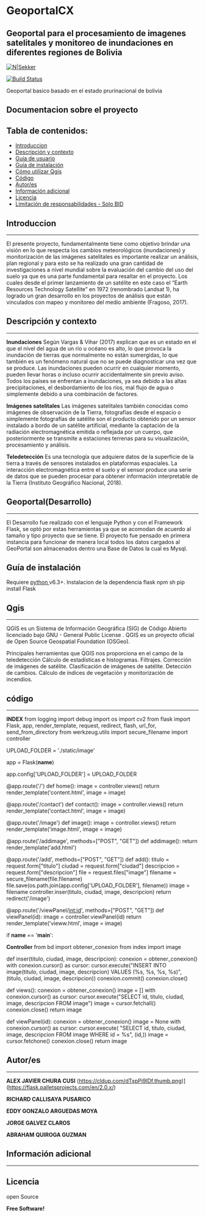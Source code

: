 # GeoportalCX
## Geoportal para el procesamiento de imagenes satelitales y monitoreo de inundaciones en diferentes regiones de Bolivia

[![N|Sekker](https://cldup.com/dTxpPi9lDf.thumb.png)](https://flask.palletsprojects.com/en/2.0.x/)

[![Build Status](https://travis-ci.org/joemccann/dillinger.svg?branch=master)](https://travis-ci.org/joemccann/dillinger)

Geoportal basico basado en el estado prurinacional de bolivia

## Documentacion sobre el proyecto


## Tabla de contenidos:

- [Introduccion](#Introduccion)
- [Descripción y contexto](#descripción-y-contexto)
- [Guía de usuario](#Geoportal(Desarrollo))
- [Guía de instalación](#guía-de-instalación)
- [Cómo utilizar Qgis](#Qgis)
- [Código](#código)
- [Autor/es](#autores)
- [Información adicional](#información-adicional)
- [Licencia](#licencia)
- [Limitación de responsabilidades - Solo BID](#limitación-de-responsabilidades)

## Introduccion
---
El presente proyecto, fundamentalmente tiene como objetivo brindar una visión en lo que respecta los cambios meteorológicos (inundaciones) y monitorización de las imágenes satelitales es importante realizar un análisis, plan regional y para esto se ha realizado una gran cantidad de investigaciones a nivel mundial sobre la evaluación del cambio del uso del suelo ya que es una parte fundamental para resaltar en el proyecto. Los cuales desde el primer lanzamiento de un satélite en este caso el “Earth Resources Technology Satellite” en 1972 (renombrado Landsat 1), ha logrado un gran desarrollo en los proyectos de análisis que están vinculados con mapeo y monitoreo del medio ambiente (Fragoso, 2017). 

## Descripción y contexto
---
**Inundaciones**
Según Vargas & Vihar (2017) explican que es un estado en el que el nivel del agua de un río u océano es alto, lo que provoca la inundación de tierras que normalmente no están sumergidas, lo que también es un fenómeno natural que no se puede diagnosticar una vez que se produce. Las inundaciones pueden ocurrir en cualquier momento, pueden llevar horas o incluso ocurrir accidentalmente sin previo aviso.
Todos los países se enfrentan a inundaciones, ya sea debido a las altas precipitaciones, el desbordamiento de los ríos, mal flujo de agua o simplemente debido a una combinación de factores.

**Imágenes satelitales**
Las imágenes satelitales también conocidas como imágenes de observación de la Tierra, fotografías desde el espacio o simplemente fotografías de satélite son el producto obtenido por un sensor instalado a bordo de un satélite artificial, mediante la captación de la radiación electromagnética emitida o reflejada por un cuerpo, que posteriormente se transmite a estaciones terrenas para su visualización, procesamiento y análisis.

**Teledetección**
Es una tecnología que adquiere datos de la superficie de la tierra a través de sensores instalados en plataformas espaciales. La interacción electromagnética entre el suelo y el sensor produce una serie de datos que se pueden procesar para obtener información interpretable de la Tierra (Instituto Geográfico Nacional, 2018).




## Geoportal(Desarrollo)
---
El Desarrollo fue realizado con el lenguaje Python y con el Framework Flask, se optó por estas herramientas ya que se acomodan de acuerdo al tamaño y tipo proyecto que se tiene. El proyecto fue pensado en primera instancia para funcionar de manera local
todos los datos cargados al GeoPortal son almacenados dentro una Base de Datos la cual es Mysql. 

 	
## Guía de instalación
Requiere  [python ](https://www.python.org/downloads/) v6.3+.
Instalacion de la dependencia flask npm
 sh
pip install Flask



## Qgis 
---
QGIS es un Sistema de Información Geográfica (SIG) de Código Abierto licenciado bajo GNU - General Public License . QGIS es un proyecto oficial de Open Source Geospatial Foundation (OSGeo).

Principales herramientas que QGIS nos proporciona en el campo de la teledetección
Cálculo de estadísticas e histogramas.
Filtrajes.
Corrección de imágenes de satélite.
Clasificación de imágenes de satélite.
Detección de cambios.
Cálculo de índices de vegetación y monitorización de incendios.

## código
---
**INDEX**
from logging import debug
import os
import cv2
from flask import Flask, app, render_template, request, redirect, flash, url_for, send_from_directory
from werkzeug.utils import secure_filename
import controller

UPLOAD_FOLDER = './static/image'

app = Flask(__name__)

app.config['UPLOAD_FOLDER'] = UPLOAD_FOLDER

@app.route('/')
def home():
    image = controller.views()
    return render_template('content.html', image = image)

@app.route('/contact')
def contact():
    image = controller.views()
    return render_template('contact.html', image = image)

@app.route('/image')
def image():
    image = controller.views()
    return render_template('image.html', image = image)

@app.route('/addimage', methods=["POST", "GET"])
def addimage():
    return render_template('add.html')

@app.route('/add', methods=["POST", "GET"])
def add():
    titulo = request.form["titulo"]
    ciudad = request.form["ciudad"]
    descripcion = request.form["descripcion"]
    file = request.files["image"]
    filename = secure_filename(file.filename)
    file.save(os.path.join(app.config['UPLOAD_FOLDER'], filename))
    image = filename
    controller.inser(titulo, ciudad, image, descripcion)
    return redirect('/image')

@app.route('/viewPanel/<int:id>', methods=["POST", "GET"])
def viewPanel(id):
    image = controller.viewPanel(id)
    return render_template('vieww.html', image = image)

if __name__ == '__main__':

    
**Controller**
from bd import obtener_conexion
from index import image

def inser(titulo, ciudad, image, descripcion):
    conexion = obtener_conexion()
    with conexion.cursor() as cursor:
        cursor.execute("INSERT INTO image(titulo, ciudad, image, descripcion) VALUES (%s, %s, %s, %s)",
                       (titulo, ciudad, image, descripcion))
    conexion.commit()
    conexion.close()


def views():
    conexion = obtener_conexion()
    image = []
    with conexion.cursor() as cursor:
        cursor.execute("SELECT id, titulo, ciudad, image, descripcion FROM image")
        image = cursor.fetchall()
    conexion.close()
    return image

def viewPanel(id):
    conexion = obtener_conexion()
    image = None
    with conexion.cursor() as cursor:
        cursor.execute(
            "SELECT id, titulo, ciudad, image, descripcion FROM image WHERE id = %s", (id,))
        image = cursor.fetchone()
    conexion.close()
    return image
   
## Autor/es
---
**ALEX JAVIER CHURA CUSI** (https://cldup.com/dTxpPi9lDf.thumb.png)](https://flask.palletsprojects.com/en/2.0.x/)

**RICHARD CALLISAYA PUSARICO**

**EDDY GONZALO ARGUEDAS MOYA**

**JORGE GALVEZ CLAROS**

**ABRAHAM QUIROGA GUZMAN**


## Información adicional
---


## Licencia

open Source

**Free Software!**
